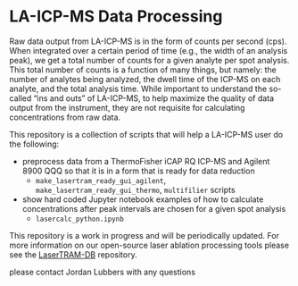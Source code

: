 # LA-ICP-MS Data Processing

Raw data output from LA-ICP-MS is in the form of counts per second (cps). When integrated over a certain period of time (e.g., the width of an analysis peak), we get a total number of counts for a given analyte per spot analysis. This total number of counts is a function of many things, but namely: the number of analytes being analyzed, the dwell time of the ICP-MS on each analyte, and the total analysis time. While important to understand the so-called “ins and outs” of LA-ICP-MS, to help maximize the quality of data output from the instrument, they are not requisite for calculating concentrations from raw data. 

This repository is a collection of scripts that will help a LA-ICP-MS user do the following:
- preprocess data from a ThermoFisher iCAP RQ ICP-MS and Agilent 8900 QQQ so that it is in a form that is ready for data reduction
  - ```make_lasertram_ready_gui_agilent```, ```make_lasertram_ready_gui_thermo```, ```multifilier``` scripts
- show hard coded Jupyter notebook examples of how to calculate concentrations after peak intervals are chosen for a given spot analysis
  - ```lasercalc_python.ipynb```

This repository is a work in progress and will be periodically updated. For more information on our open-source laser ablation processing tools please see the [LaserTRAM-DB](https://github.com/jlubbersgeo/laserTRAM-DB) repository. 

please contact Jordan Lubbers with any questions
